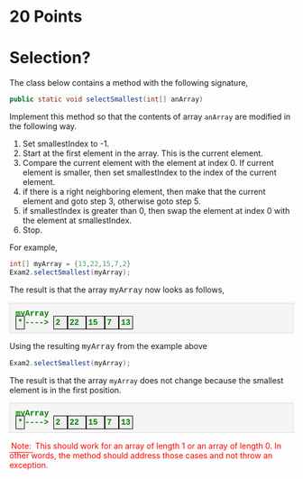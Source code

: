 # 20 Points

# Selection?

The class below contains a method with the following signature,

```java
public static void selectSmallest(int[] anArray)
```

Implement this method so that the contents of array `anArray` are modified in the following way.

1. Set smallestIndex to -1.
2. Start at the first element in the array.  This is the current element.
3. Compare the current element with the element at index 0.  If current element is
    smaller, then set smallestIndex to the index of the current element.
4. if there is a right neighboring element, then make that the current element
    and goto step 3, otherwise goto step 5.
5. if smallestIndex is greater than 0, then swap the element at index 0 
    with the element at smallestIndex.
6. Stop.    

For example,

```java
int[] myArray = {13,22,15,7,2}
Exam2.selectSmallest(myArray);
```
The result is that the array <span style="font-family: 'courier new', courier;">myArray</span> now looks as follows,
<p style="font-family: 'courier new', courier;background-color:#f5f5f5;padding:10px 10px 10px 10px;border:solid 1px #dddddd;color:green;font-weight:bold;">
myArray <br>
<span style="padding:3px 3px 3px 3px;border:black solid 1px; background-color:#eeeeee;">*</span>---->
<span style="padding:3px 3px 3px 3px;border:black solid 1px; background-color:#eeeeee;">
2
</span>
<span style="padding:3px 3px 3px 3px;border:black solid 1px; background-color:#eeeeee;">
22
</span>
<span style="padding:3px 3px 3px 3px; border:black solid 1px; background-color:#eeeeee;">
15
</span>
<span style="padding:3px 3px 3px 3px; border:black solid 1px; background-color:#eeeeee;">
7
</span>
<span style="padding:3px 3px 3px 3px; border:black solid 1px; background-color:#eeeeee;">
13
</span>
</p>

<p>Using the resulting <span style="font-family: 'courier new', courier;">myArray</span> from the example above<p/>

```java
Exam2.selectSmallest(myArray);
```

The result is that the array `myArray` does not change because the smallest element
is in the first position.
<p style="font-family: 'courier new', courier;background-color:#f5f5f5;padding:10px 10px 10px 10px;border:solid 1px #dddddd;color:green;font-weight:bold;">
myArray <br>
<span style="padding:3px 3px 3px 3px;border:black solid 1px; background-color:#eeeeee;">*</span>---->
<span style="padding:3px 3px 3px 3px;border:black solid 1px; background-color:#eeeeee;">
2
</span>
<span style="padding:3px 3px 3px 3px;border:black solid 1px; background-color:#eeeeee;">
22
</span>
<span style="padding:3px 3px 3px 3px; border:black solid 1px; background-color:#eeeeee;">
15
</span>
<span style="padding:3px 3px 3px 3px; border:black solid 1px; background-color:#eeeeee;">
7
</span>
<span style="padding:3px 3px 3px 3px; border:black solid 1px; background-color:#eeeeee;">
13
</span>


<span style="padding:3px 3px 3px 3px; border-bottom: red solid 1px; color:#ff0000;">Note:</span>
<span style="color:red;">
This should work for an array of length 1 or an array of length 0.  In other words, the method should address those cases and not throw an exception.
</span>